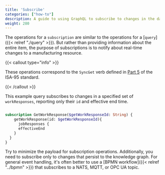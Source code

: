 ```yaml
---
title: 'Subscribe'
categories: ["how-to"]
description: A guide to using GraphQL to subscribe to changes in the database.
weight: 280
---
```


The operations for a `subscription` are similar to the operations for a [`query`]({{< relref "./query" >}}).
But rather than providing information about the entire item, the purpose of subscriptions is to notify about real-time changes to a manufacturing resource.


{{< callout type="info" >}}

These operations correspond to the `SyncGet` verb defined in [Part 5](https://www.isa.org/products/ansi-isa-95-00-05-2018-enterprise-control-system-i) of the ISA-95 standard.

{{< /callout >}}


This example query subscribes to changes in a specified set of `workResponses`, reporting only their `id` and effective end time.

```graphql

subscription GetWorkResponse($getWorkResponseId: String) {
    getWorkResponse(id: $getWorkResponseId){
      jobResponses {
      effectiveEnd
    }
  }
}
```

Try to minimize the payload for subscription operations.
Additionally, you need to subscribe only to changes that persist to the knowledge graph.
For general event handling, it's often better to use a [BPMN workflow]({{< relref "../bpmn" >}}) that subscribes to a NATS, MQTT, or OPC UA topic.
